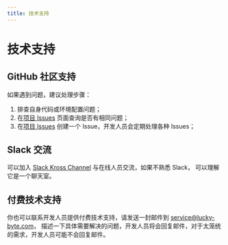 ```yaml
---
title: 技术支持
---
```


# 技术支持

## GitHub 社区支持

如果遇到问题，建议处理步骤：

1. 排查自身代码或环境配置问题；
2. 在[项目 Issues](https://github.com/krossjs/docs/issues)
页面查询是否有相同问题；
3. 在[项目 Issues](https://github.com/krossjs/docs/issues)
创建一个 Issue，开发人员会定期处理各种 Issues；

## Slack 交流

可以加入 [Slack Kross Channel](https://join.slack.com/t/lucky-byte/shared_invite/zt-t36dijts-Iqtfh5uwUL3VZqswsmbJlw') 与在线人员交流，如果不熟悉 Slack，
可以理解它是一个聊天室。

## 付费技术支持

你也可以联系开发人员提供付费技术支持，请发送一封邮件到 service@lucky-byte.com，
描述一下具体需要解决的问题，开发人员将会回复邮件，对于太笼统的需求，开发人员可能不会回复邮件。
